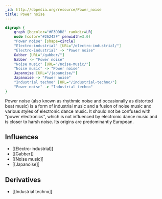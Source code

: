 ```yaml
---
_id: http://dbpedia.org/resource/Power_noise
title: Power noise
---
```


```dot
digraph {
	graph [bgcolor="#F3DDB8" rankdir=LR]
	node [color="#26242F" penwidth=3.0]
	"Power noise" [shape=circle]
	"Electro-industrial" [URL="/electro-industrial/"]
	"Electro-industrial" -> "Power noise"
	Gabber [URL="/gabber/"]
	Gabber -> "Power noise"
	"Noise music" [URL="/noise-music/"]
	"Noise music" -> "Power noise"
	Japanoise [URL="/japanoise/"]
	Japanoise -> "Power noise"
	"Industrial techno" [URL="/industrial-techno/"]
	"Power noise" -> "Industrial techno"
}
```

Power noise (also known as rhythmic noise and occasionally as distorted beat music) is a form of industrial music and a fusion of noise music and various styles of electronic dance music. It should not be confused with "power electronics", which is not influenced by electronic dance music and is closer to harsh noise. Its origins are predominantly European.

## Influences
- [[Electro-industrial]]
- [[Gabber]]
- [[Noise music]]
- [[Japanoise]]

## Derivatives
- [[Industrial techno]]
